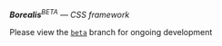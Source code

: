 _**Borealis**<sup>BETA</sup> — CSS framework_

Please view the [`beta`](https://github.com/crybapp/borealis/tree/beta) branch for ongoing development
